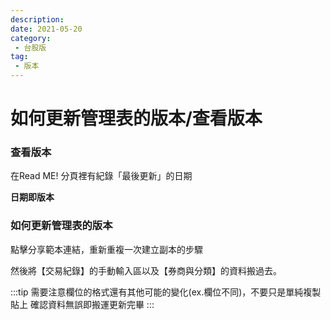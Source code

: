 ```yaml
---
description:
date: 2021-05-20
category:
 - 台股版
tag: 
 - 版本
---
```


# 如何更新管理表的版本/查看版本

### 查看版本

  在Read ME! 分頁裡有紀錄「最後更新」的日期
  
  **日期即版本**

### 如何更新管理表的版本

  點擊分享範本連結，重新重複一次建立副本的步驟
  
  然後將【交易紀錄】的手動輸入區以及【券商與分類】的資料搬過去。
  
  :::tip 需要注意欄位的格式還有其他可能的變化(ex.欄位不同)，不要只是單純複製貼上
  確認資料無誤即搬運更新完畢
  :::